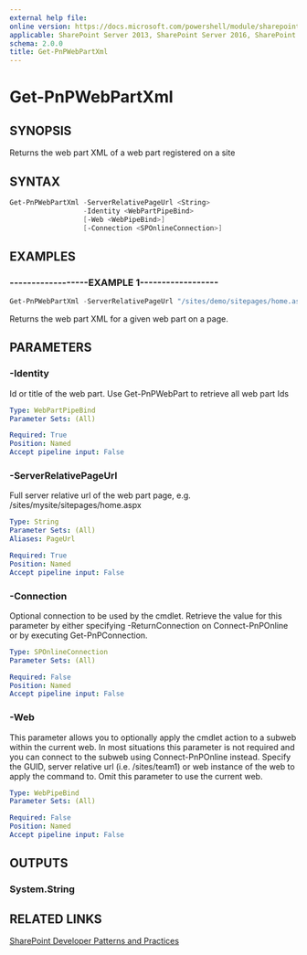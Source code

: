 ```yaml
---
external help file:
online version: https://docs.microsoft.com/powershell/module/sharepoint-pnp/get-pnpwebpartxml
applicable: SharePoint Server 2013, SharePoint Server 2016, SharePoint Server 2019, SharePoint Online
schema: 2.0.0
title: Get-PnPWebPartXml
---
```


# Get-PnPWebPartXml

## SYNOPSIS
Returns the web part XML of a web part registered on a site

## SYNTAX 

```powershell
Get-PnPWebPartXml -ServerRelativePageUrl <String>
                  -Identity <WebPartPipeBind>
                  [-Web <WebPipeBind>]
                  [-Connection <SPOnlineConnection>]
```

## EXAMPLES

### ------------------EXAMPLE 1------------------
```powershell
Get-PnPWebPartXml -ServerRelativePageUrl "/sites/demo/sitepages/home.aspx" -Identity a2875399-d6ff-43a0-96da-be6ae5875f82
```

Returns the web part XML for a given web part on a page.

## PARAMETERS

### -Identity
Id or title of the web part. Use Get-PnPWebPart to retrieve all web part Ids

```yaml
Type: WebPartPipeBind
Parameter Sets: (All)

Required: True
Position: Named
Accept pipeline input: False
```

### -ServerRelativePageUrl
Full server relative url of the web part page, e.g. /sites/mysite/sitepages/home.aspx

```yaml
Type: String
Parameter Sets: (All)
Aliases: PageUrl

Required: True
Position: Named
Accept pipeline input: False
```

### -Connection
Optional connection to be used by the cmdlet. Retrieve the value for this parameter by either specifying -ReturnConnection on Connect-PnPOnline or by executing Get-PnPConnection.

```yaml
Type: SPOnlineConnection
Parameter Sets: (All)

Required: False
Position: Named
Accept pipeline input: False
```

### -Web
This parameter allows you to optionally apply the cmdlet action to a subweb within the current web. In most situations this parameter is not required and you can connect to the subweb using Connect-PnPOnline instead. Specify the GUID, server relative url (i.e. /sites/team1) or web instance of the web to apply the command to. Omit this parameter to use the current web.

```yaml
Type: WebPipeBind
Parameter Sets: (All)

Required: False
Position: Named
Accept pipeline input: False
```

## OUTPUTS

### System.String

## RELATED LINKS

[SharePoint Developer Patterns and Practices](https://aka.ms/sppnp)